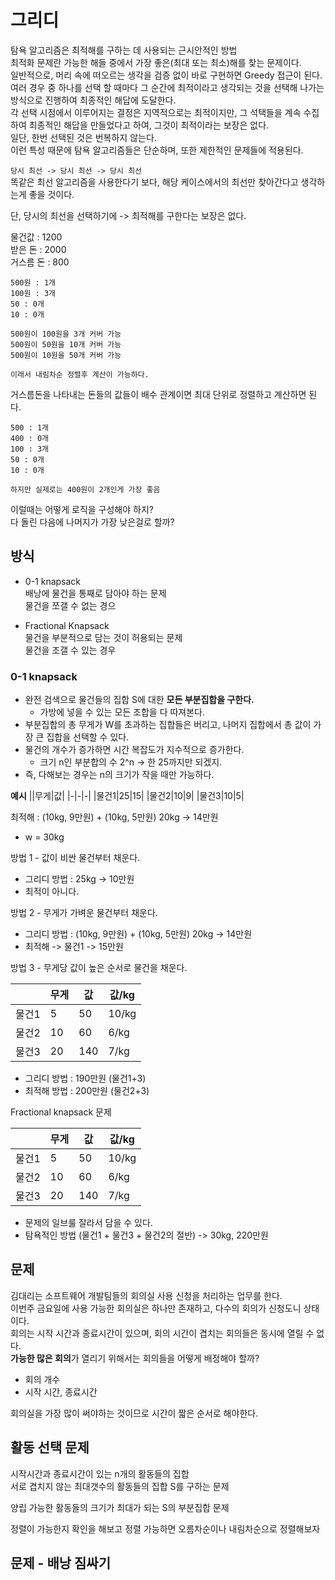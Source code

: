 # 그리디 
탐욕 알고리즘은 최적해를 구하는 데 사용되는 근시안적인 방법         
최적화 문제란 가능한 해들 중에서 가장 좋은(최대 또는 최소)해를 찾는 문제이다.          
일반적으로, 머리 속에 떠오르는 생각을 검증 없이 바로 구현하면 Greedy 접근이 된다.        
여러 경우 중 하나를 선택 할 때마다 그 순간에 최적이라고 생각되는 것을 선택해 나가는 방식으로 진행하여 최종적인 해답에 도달한다.     
각 선택 시점에서 이루어지는 결정은 지역적으로는 최적이지만, 그 석택들을 계속 수집하여 최종적인 해답을 만들었다고 하여, 그것이 최적이라는 보장은 없다.   
일단, 한번 선택된 것은 번복하지 않는다.  
이런 특성 때문에 탐욕 알고리즘들은 단순하며, 또한 제한적인 문제들에 적용된다.   
   
`당시 최선 -> 당시 최선 -> 당시 최선`     
똑같은 최선 알고리즘을 사용한다기 보다, 해당 케이스에서의 최선만 찾아간다고 생각하는게 좋을 것이다.      

단, 당시의 최선을 선택하기에 -> 최적해를 구한다는 보장은 없다.    
     
물건값 : 1200   
받은 돈 : 2000    
거스름 돈 : 800     

```
500원 : 1개
100원 : 3개
50 : 0개
10 : 0개

500원이 100원을 3개 커버 가능 
500원이 50원을 10개 커버 가능 
500원이 10원을 50개 커버 가능 

이래서 내림차순 정렬후 계산이 가능하다.   
```
거스름돈을 나타내는 돈들의 값들이 배수 관계이면 최대 단위로 정렬하고 계산하면 된다.   

```
500 : 1개
400 : 0개 
100 : 3개 
50 : 0개
10 : 0개

하지만 실제로는 400원이 2개인게 가장 좋음  
```
이럴때는 어떻게 로직을 구성해야 하지?      
다 돌린 다음에 나머지가 가장 낮은걸로 할까?       

## 방식
* 0-1 knapsack   
배낭에 물건을 통째로 담아야 하는 문제   
물건을 쪼갤 수 없는 경으  

* Fractional Knapsack  
물건을 부분적으로 담는 것이 허용되는 문제  
물건을 조갤 수 있는 경우  

### 0-1 knapsack
* 완전 검색으로 물건들의 집합 S에 대한 **모든 부분집합을 구한다.**    
  * 가방에 넣을 수 있는 모든 조합을 다 따져본다.  
* 부분집합의 총 무게가 W를 초과하는 집합들은 버리고, 나머지 집합에서 총 값이 가장 큰 집합을 선택할 수 있다.  
* 물건의 개수가 증가하면 시간 복잡도가 지수적으로 증가한다.   
  * 크기 n인 부분합의 수 2^n -> 한 25까지만 되겠지.   
* 즉, 다해보는 경우는 n의 크기가 작을 때만 가능하다.  


**예시**
||무게|값|
|-|-|-|
|물건1|25|15|
|물건2|10|9|
|물건3|10|5|

최적해 : (10kg, 9만원) + (10kg, 5만원) 20kg -> 14만원       
  
  
* w = 30kg   

방법 1 - 값이 비싼 물건부터 채운다.
* 그리디 방법 : 25kg -> 10만원      
* 최적이 아니다.      

방법 2 - 무게가 가벼운 물건부터 채운다.
* 그리디 방법 : (10kg, 9만원) + (10kg, 5만원) 20kg -> 14만원  
* 최적해 -> 물건1 -> 15만원  

방법 3 - 무게당 값이 높은 순서로 물건을 채운다.   

||무게|값|값/kg|
|-|-|-|-|
|물건1|5|50|10/kg|
|물건2|10|60|6/kg|
|물건3|20|140|7/kg|

* 그리디 방법 : 190만원 (물건1+3)    
* 최적해 방법 : 200만원 (물건2+3)     
  
Fractional knapsack 문제     
  
||무게|값|값/kg|
|-|-|-|-|
|물건1|5|50|10/kg|
|물건2|10|60|6/kg|
|물건3|20|140|7/kg|

* 문제의 일브룰 잘라서 담을 수 있다.     
* 탐욕적인 방법 (물건1 + 물건3 + 물건2의 절반) -> 30kg, 220만원   


 
## 문제   
김대리는 소프트웨어 개발팀들의 회의실 사용 신청을 처리하는 업무를 한다.         
이번주 금요일에 사용 가능한 회의실은 하나만 존재하고, 다수의 회의가 신청도니 상태이다.     
회의는 시작 시간과 종료시간이 있으며, 회의 시간이 겹치는 회의들은 동시에 열릴 수 없다.  
**가능한 많은 회의**가 열리기 위해서는 회의들을 어떻게 배정해야 할까?      
   
* 회의 개수 
* 시작 시간, 종료시간 
  
회의실을 가장 많이 써야하는 것이므로 시간이 짧은 순서로 해야한다.   
  
## 활동 선택 문제     
시작시간과 종료시간이 있는 n개의 활동들의 집합    
서로 겹치지 않는 최대갯수의 활동들의 집합 S를 구하는 문제   
      
양립 가능한 활동들의 크기가 최대가 되는 S의 부분집합 문제        
   
정렬이 가능한지 확인을 해보고 정렬 가능하면 오름차순이나 내림차순으로 정렬해보자   











  


## 문제 - 배낭 짐싸기  


